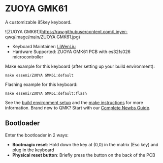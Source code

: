 # ZUOYA GMK61

A customizable 85key keyboard.

![ZUOYA GMK61](https://raw.githubusercontent.com/Linyer-qwq/image/main/ZUOYA GMK61.jpg)

* Keyboard Maintainer: [LiWenLiu](https://github.com/Linger7857)
* Hardware Supported: ZUOYA GMK61 PCB with es32fs026 microcontroller

Make example for this keyboard (after setting up your build environment):

    make essemi/ZUOYA GMK61:default

Flashing example for this keyboard:

    make essemi/ZUOYA GMK61:default:flash

See the [build environment setup](https://docs.qmk.fm/#/getting_started_build_tools) and the [make instructions](https://docs.qmk.fm/#/getting_started_make_guide) for more information. Brand new to QMK? Start with our [Complete Newbs Guide](https://docs.qmk.fm/#/newbs).

## Bootloader

Enter the bootloader in 2 ways:

* **Bootmagic reset**: Hold down the key at (0,0) in the matrix (Esc key) and plug in the keyboard
* **Physical reset button**: Briefly press the button on the back of the PCB
